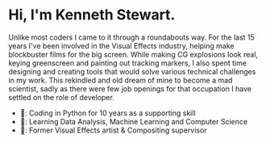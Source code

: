 # Hi, I'm Kenneth Stewart.

Unlike most coders I came to it through a roundabouts way. For the last 15 years I've been involved in the Visual Effects industry, helping make blockbuster films for the big screen. While making CG explosions look real, keying greenscreen and painting out tracking markers, I also spent time designing and creating tools that would solve various technical challenges in my work. This rekindled and old dream of mine to become a mad scientist, sadly as there were few job openings for that occupation I have settled on the role of developer.

- 🐍: Coding in Python for 10 years as a supporting skill
- 🦝: Learning Data Analysis, Machine Learning and Computer Science
- 🦃: Former Visual Effects artist & Compositing supervisor
